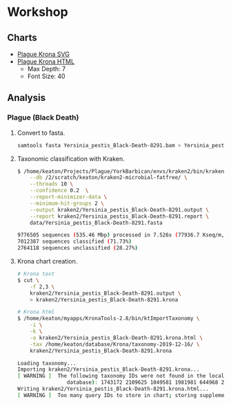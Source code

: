 # Workshop

## Charts

- [Plague Krona SVG](https://raw.githack.com/ktmeaton/slides/master/2021/03/06_Workshop_Plague-Krona.svg)
- [Plague Krona HTML](https://raw.githack.com/ktmeaton/slides/master/2021/03/06_Workshop_Plague-Krona.html)
    - Max Depth: 7
    - Font Size: 40

## Analysis

### Plague (Black Death)

1. Convert to fasta.

    ```bash
    samtools fasta Yersinia_pestis_Black-Death-8291.bam > Yersinia_pestis_Black-Death-8291.fasta
    ```

2. Taxonomic classification with Kraken.

    ```bash
    $ /home/keaton/Projects/Plague/YorkBarbican/envs/kraken2/bin/kraken2 \
        --db /2/scratch/keaton/kraken2-microbial-fatfree/ \
        --threads 10 \
        --confidence 0.2  \
        --report-minimizer-data \
        --minimum-hit-groups 2 \
        --output kraken2/Yersinia_pestis_Black-Death-8291.output \
        --report kraken2/Yersinia_pestis_Black-Death-8291.report \
        data/Yersinia_pestis_Black-Death-8291.fasta

    9776505 sequences (535.46 Mbp) processed in 7.526s (77936.7 Kseq/m, 4268.62 Mbp/m).
    7012387 sequences classified (71.73%)
    2764118 sequences unclassified (28.27%)
    ```

3. Krona chart creation.

    ```bash
    # Krona text
    $ cut \
        -f 2,3 \
        kraken2/Yersinia_pestis_Black-Death-8291.output \
        > kraken2/Yersinia_pestis_Black-Death-8291.krona

    # Krona html
    $ /home/keaton/myapps/KronaTools-2.8/bin/ktImportTaxonomy \
        -i \
        -k \
        -o kraken2/Yersinia_pestis_Black-Death-8291.krona.html \
        -tax /home/keaton/database/Krona/taxonomy-2019-12-16/ \
        kraken2/Yersinia_pestis_Black-Death-8291.krona

    Loading taxonomy...
    Importing kraken2/Yersinia_pestis_Black-Death-8291.krona...
    [ WARNING ]  The following taxonomy IDs were not found in the local database and were set to root (if they were recently added to NCBI, use updateTaxonomy.sh to update the local
                    database): 1743172 2109625 1049581 1981981 644968 2036817 2183547 1826873 134962 2071623
    Writing kraken2/Yersinia_pestis_Black-Death-8291.krona.html...
    [ WARNING ]  Too many query IDs to store in chart; storing supplemental files in 'kraken2/Yersinia_pestis_Black-Death-8291.krona.html.files'.        
    ```
